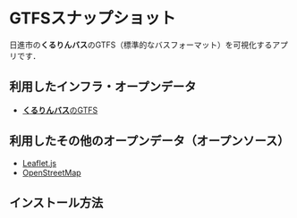 # GTFSスナップショット

日進市の**くるりんバス**のGTFS（標準的なバスフォーマット）を可視化するアプリです．

## 利用したインフラ・オープンデータ

- [**くるりんバス**のGTFS](http://www.city.nisshin.lg.jp/shisetsu/bus/022879.html)

## 利用したその他のオープンデータ（オープンソース）

- [Leaflet.js](https://leafletjs.com/)
- [OpenStreetMap](https://openstreetmap.jp/)

## インストール方法